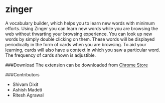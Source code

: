 zinger
======

A vocabulary builder, which helps you to learn new words with minimum efforts. Using Zinger you can learn new words while you are browsing the web without thwarting your browsing experience. You can look up new words by simply double clicking on them. These words will be displayed periodically in the form of cards when you are browsing. To aid your learning, cards will also have a context in which you saw a particular word. The frequency of cards shown is adjustible.

###Download
The extension can be downloaded from [Chrome Store](https://chrome.google.com/webstore/detail/zinger/fcpibijcomgjkeecnmjkkjfcnfnaldin)

###Contributors
* Shivam Dixit
* Ashish Madeti
* Ritesh Agrawal
